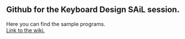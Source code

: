 ## Github for the Keyboard Design SAiL session.
Here you can find the sample programs.  
[Link to the wiki.](https://github.com/rpbritton/keyboard-sail/wiki)
